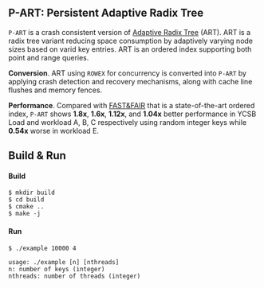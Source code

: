 ## P-ART: Persistent Adaptive Radix Tree

`P-ART` is a crash consistent version of [Adaptive Radix Tree](https://dl.acm.org/citation.cfm?id=2933352) 
(ART). ART is a radix tree variant reducing space consumption by adaptively varying node sizes 
based on varid key entries. ART is an ordered index supporting both point and range queries.

**Conversion**. ART using `ROWEX` for concurrency is converted into `P-ART` by applying crash detection 
and recovery mechanisms, along with cache line flushes and memory fences.

**Performance**. Compared with [FAST&FAIR](https://www.usenix.org/conference/fast18/presentation/hwang) 
that is a state-of-the-art ordered index, `P-ART` shows **1.8x**, **1.6x**, **1.12x**, and **1.04x** better performance 
in YCSB Load and workload A, B, C respectively using random integer keys while **0.54x** worse in workload E.

## Build & Run

#### Build

```
$ mkdir build
$ cd build
$ cmake ..
$ make -j
```

#### Run

```
$ ./example 10000 4

usage: ./example [n] [nthreads]
n: number of keys (integer)
nthreads: number of threads (integer)
```
